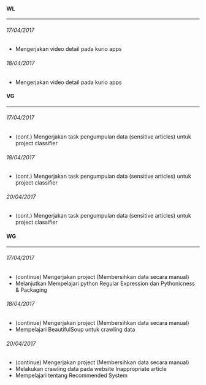 #### WL
---
###### 17/04/2017
* Mengerjakan video detail pada kurio apps

###### 18/04/2017
* Mengerjakan video detail pada kurio apps


#### VG
---
###### 17/04/2017
* (cont.) Mengerjakan task pengumpulan data (sensitive articles) untuk project classifier

###### 18/04/2017
* (cont.) Mengerjakan task pengumpulan data (sensitive articles) untuk project classifier

###### 20/04/2017
* (cont.) Mengerjakan task pengumpulan data (sensitive articles) untuk project classifier

#### WG
---
###### 17/04/2017
* (continue) Mengerjakan project (Membersihkan data secara manual)
* Melanjutkan Mempelajari python Regular Expression dan Pythonicness & Packaging

###### 18/04/2017
* (continue) Mengerjakan project (Membersihkan data secara manual)
* Mempelajari BeautifulSoup untuk crawling data

###### 20/04/2017
* (continue) Mengerjakan project (Membersihkan data secara manual)
* Melakukan crawling data pada website Inappropriate article
* Mempelajari tentang Recommended System

